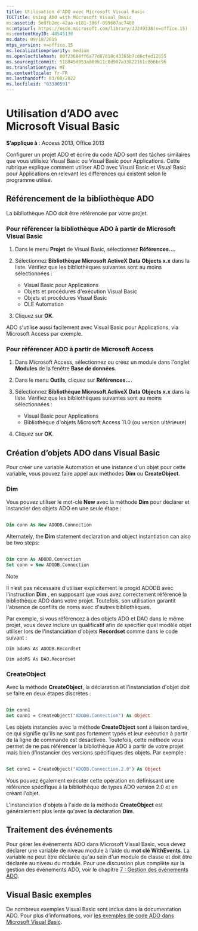 ```yaml
---
title: Utilisation d'ADO avec Microsoft Visual Basic
TOCTitle: Using ADO with Microsoft Visual Basic
ms:assetid: 5e0fb2ec-42aa-e181-386f-099607ac7400
ms:mtpsurl: https://msdn.microsoft.com/library/JJ249338(v=office.15)
ms:contentKeyID: 48545130
ms.date: 09/18/2015
mtps_version: v=office.15
ms.localizationpriority: medium
ms.openlocfilehash: 00f23684ff6a77d87818c43365b7cd6cfed12655
ms.sourcegitcommit: 518845d053a009b11c8d907a33822161c0b6bc96
ms.translationtype: MT
ms.contentlocale: fr-FR
ms.lasthandoff: 03/08/2022
ms.locfileid: "63380591"
---
```

# <a name="using-ado-with-microsoft-visual-basic"></a>Utilisation d’ADO avec Microsoft Visual Basic

**S’applique à** : Access 2013, Office 2013

Configurer un projet ADO et écrire du code ADO sont des tâches similaires que vous utilisiez Visual Basic ou Visual Basic pour Applications. Cette rubrique explique comment utiliser ADO avec Visual Basic et Visual Basic pour Applications en relevant les différences qui existent selon le programme utilisé.

## <a name="referencing-the-ado-library"></a>Référencement de la bibliothèque ADO

La bibliothèque ADO doit être référencée par votre projet.

### <a name="to-reference-ado-from-microsoft-visual-basic"></a>Pour référencer la bibliothèque ADO à partir de Microsoft Visual Basic

1. Dans le menu **Projet** de Visual Basic, sélectionnez **Références...**.

2. Sélectionnez **Bibliothèque Microsoft ActiveX Data Objects x.x** dans la liste. Vérifiez que les bibliothèques suivantes sont au moins sélectionnées :

   - Visual Basic pour Applications
   - Objets et procédures d'exécution Visual Basic
   - Objets et procédures Visual Basic
   - OLE Automation

3. Cliquez sur **OK**.

ADO s'utilise aussi facilement avec Visual Basic pour Applications, via Microsoft Access par exemple.

### <a name="to-reference-ado-from-microsoft-access"></a>Pour référencer ADO à partir de Microsoft Access

1. Dans Microsoft Access, sélectionnez ou créez un module dans l'onglet **Modules** de la fenêtre **Base de données**.

2. Dans le menu **Outils**, cliquez sur **Références...**.

3. Sélectionnez **Bibliothèque Microsoft ActiveX Data Objects x.x** dans la liste. Vérifiez que les bibliothèques suivantes sont au moins sélectionnées :

   - Visual Basic pour Applications
   - Bibliothèque d'objets Microsoft Access 11.0 (ou version ultérieure)

4. Cliquez sur **OK**.

## <a name="creating-ado-objects-in-visual-basic"></a>Création d’objets ADO dans Visual Basic

Pour créer une variable Automation et une instance d'un objet pour cette variable, vous pouvez faire appel aux méthodes **Dim** ou **CreateObject**.

### <a name="dim"></a>Dim

Vous pouvez utiliser le mot-clé **New** avec la méthode **Dim** pour déclarer et instancier des objets ADO en une seule étape :

```vb
 
Dim conn As New ADODB.Connection 
```

Alternately, the **Dim** statement declaration and object instantiation can also be two steps:

```vb
 
Dim conn As ADODB.Connection 
Set conn = New ADODB.Connection 
```

> [!NOTE]
> Il n’est pas nécessaire d’utiliser explicitement le progid ADODB avec l’instruction **Dim** , en supposant que vous avez correctement référencé la bibliothèque ADO dans votre projet. Toutefois, son utilisation garantit l'absence de conflits de noms avec d'autres bibliothèques.
>
> Par exemple, si vous référencez à des objets ADO et DAO dans le même projet, vous devez inclure un qualificatif afin de spécifier quel modèle objet utiliser lors de l'instanciation d'objets **Recordset** comme dans le code suivant :  
>
> `Dim adoRS As ADODB.Recordset`  
>
> `Dim adoRS As DAO.Recordset`

### <a name="createobject"></a>CreateObject

Avec la méthode **CreateObject**, la déclaration et l'instanciation d'objet doit se faire en deux étapes discrètes :

```vb
 
Dim conn1 
Set conn1 = CreateObject("ADODB.Connection") As Object 
```

Les objets instanciés avec la méthode **CreateObject** sont à liaison tardive, ce qui signifie qu'ils ne sont pas fortement typés et leur exécution à partir de la ligne de commande est désactivée. Toutefois, cette méthode vous permet de ne pas référencer la bibliothèque ADO à partir de votre projet mais bien d'instancier des versions spécifiques des objets. Par exemple :

```vb
 
Set conn1 = CreateObject("ADODB.Connection.2.0") As Object 
```

Vous pouvez également exécuter cette opération en définissant une référence spécifique à la bibliothèque de types ADO version 2.0 et en créant l'objet.

L'instanciation d'objets à l'aide de la méthode **CreateObject** est généralement plus lente qu'avec la déclaration **Dim**.

## <a name="handling-events"></a>Traitement des événements

Pour gérer les événements ADO dans Microsoft Visual Basic, vous devez déclarer une variable de niveau module à l’aide du **mot clé WithEvents**. La variable ne peut être déclarée qu'au sein d'un module de classe et doit être déclarée au niveau du module. Pour une discussion plus complète sur la gestion des événements ADO, voir le chapitre [7 : Gestion des événements ADO](chapter-7-handling-ado-events.md).

## <a name="visual-basic-examples"></a>Visual Basic exemples

De nombreux exemples Visual Basic sont inclus dans la documentation ADO. Pour plus d’informations, voir [les exemples de code ADO dans Microsoft Visual Basic](ado-code-examples-in-microsoft-visual-basic.md).

